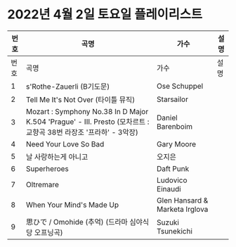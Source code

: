 # 2022년 4월 2일 토요일 플레이리스트

| 번호 | 곡명 | 가수 | 설명 |
|------|------|------|------|
| 번호 | 곡명 | 가수 | 설명 |
| 1 | s'Rothe-Zauerli (B기도문) | Ose Schuppel |  |
| 2 | Tell Me It's Not Over (타이틀 뮤직) | Starsailor |  |
| 3 | Mozart : Symphony No.38 In D Major K.504 'Prague' - III. Presto (모차르트 : 교향곡 38번 라장조 '프라하' - 3악장) | Daniel Barenboim |  |
| 4 | Need Your Love So Bad | Gary Moore |  |
| 5 | 날 사랑하는게 아니고 | 오지은 |  |
| 6 | Superheroes | Daft Punk |  |
| 7 | Oltremare | Ludovico Einaudi |  |
| 8 | When Your Mind's Made Up | Glen Hansard & Marketa Irglova |  |
| 9 | 思ひで / Omohide (추억) (드라마 심야식당 오프닝곡) | Suzuki Tsunekichi |  |
